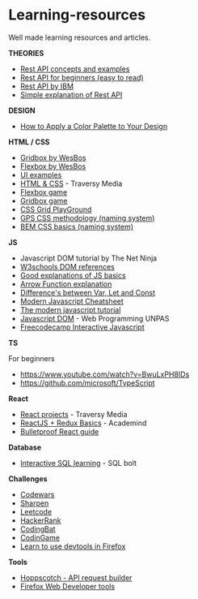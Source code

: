 # Learning-resources

Well made learning resources and articles.

**THEORIES**
- [Rest API concepts and examples](https://www.youtube.com/watch?v=7YcW25PHnAA)
- [Rest API for beginners (easy to read)](https://mlsdev.com/blog/81-a-beginner-s-tutorial-for-understanding-restful-api)
- [Rest API by IBM](https://www.ibm.com/cloud/learn/rest-apis)
- [Simple explanation of Rest API](https://medium.com/extend/what-is-rest-a-simple-explanation-for-beginners-part-1-introduction-b4a072f8740f)

**DESIGN**
- [How to Apply a Color Palette to Your Design](https://www.youtube.com/watch?v=eXcKOqviLE0)

**HTML / CSS**

-   [Gridbox by WesBos](https://cssgrid.io/)
-   [Flexbox by WesBos](https://flexbox.io/)
-   [UI examples](https://codepen.io/nicolaspavlotsky/pen/ZJPXgy)
-   [HTML & CSS](https://www.youtube.com/watch?v=UB1O30fR-EE&list=PLillGF-RfqbZTASqIqdvm1R5mLrQq79CU) - Traversy Media
-   [Flexbox game](https://flexboxfroggy.com/)
-   [Gridbox game](https://cssgridgarden.com/)
-   [CSS Grid PlayGround](https://mozilladevelopers.github.io/playground/css-grid/)
-   [GPS CSS methodology (naming system)](https://github.com/jescalan/gps)
-   [BEM CSS basics (naming system)](https://www.smashingmagazine.com/2018/06/bem-for-beginners/#the-basics-of-bem)

**JS**

-   Javascript DOM tutorial by The Net Ninja
-   [W3schools DOM references](https://www.w3schools.com/jsref/dom_obj_event.asp)
-   [Good explanations of JS basics](https://www.youtube.com/watch?v=oxoFVqetl1E)
-   [Arrow Function explanation](https://stackoverflow.com/a/24900924)
-   [Difference's between Var, Let and Const](https://dzone.com/articles/javascript-difference-between-var-let-and-const-ke)
-   [Modern Javascript Cheatsheet](https://github.com/mbeaudru/modern-js-cheatsheet)
-   [The modern javascript tutorial](https://javascript.info/)
-   [Javascript DOM](https://www.youtube.com/playlist?list=PLFIM0718LjIWB3YRoQbQh82ZewAGtE2-3) - Web Programming UNPAS
-   [Freecodecamp Interactive Javascript](https://www.freecodecamp.org/learn/javascript-algorithms-and-data-structures/basic-javascript/)

**TS**

   For beginners
-   https://www.youtube.com/watch?v=BwuLxPH8IDs
-   https://github.com/microsoft/TypeScript

  **React**
  
-   [React projects](https://www.youtube.com/watch?v=XuFDcZABiDQ&list=PLillGF-RfqbY3c2r0htQyVbDJJoBFE6Rb&ab_channel=TraversyMedia) - Traversy Media
-   [ReactJS + Redux Basics](https://www.youtube.com/watch?v=qrsle5quS7A&list=PL55RiY5tL51rrC3sh8qLiYHqUV3twEYU_) - Academind
-   [Bulletproof React guide](https://github.com/alan2207/bulletproof-react)

**Database**

- [Interactive SQL learning](https://sqlbolt.com/) - SQL bolt

**Challenges**

-   [Codewars](https://www.codewars.com/)
-   [Sharpen](https://sharpen.design/)
-   [Leetcode](https://www.leetcode.com)
-   [HackerRank](https://www.hackerrank.com/)
-	[CodingBat](https://codingbat.com/java)
-	[CodinGame](https://www.codingame.com/start)
-  [Learn to use devtools in Firefox](http://devtoolschallenger.com/)

**Tools**
-   [Hoppscotch - API request builder](https://hoppscotch.io/)
-   [Firefox Web Developer tools](https://developer.mozilla.org/en-US/docs/Tools)
